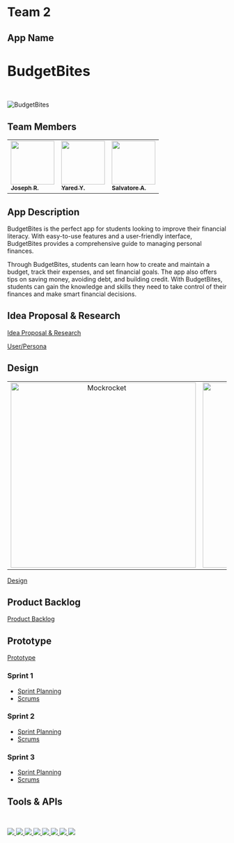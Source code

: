 # Team 2

## App Name
<h3 style= "font-size: 2rem; font-weight: bold;">BudgetBites</h3>
<br>
<img src="https://i.imgur.com/Y9DJnon.png" alt="BudgetBites" class="logo">

## Team Members
<p align="center">
<table>
  <tbody>
    <tr>
      <td allign="center"><a href="https://github.com/jr80861n"><img src="https://avatars.githubusercontent.com/u/70288465?v=4" width="100px;" alt=""/><br/><sub><b>Joseph R.</b></sub></a><br/></td>
       <td allign="center"><a href="https://github.com/Yaredyy"><img src="https://avatars.githubusercontent.com/u/79294242?v=4" width="100px;" alt=""/><br/><sub><b>Yared Y.</b></sub></a><br/></td>
      <td allign="center"><a href="https://github.com/salvatore-ardisi"><img src="https://avatars.githubusercontent.com/u/7751641?v=4" width="100px;" alt=""/><br/><sub><b>Salvatore A.</b></sub></a><br/></td>
     </tr>
    </tbody>
   </table>
  </p>

## App Description 
<p> BudgetBites is the perfect app for students looking to improve their financial literacy. With easy-to-use features and a user-friendly interface, BudgetBites provides a comprehensive guide to managing personal finances.

Through BudgetBites, students can learn how to create and maintain a budget, track their expenses, and set financial goals. The app also offers tips on saving money, avoiding debt, and building credit. With BudgetBites, students can gain the knowledge and skills they need to take control of their finances and make smart financial decisions.</p>

## Idea Proposal & Research

[Idea Proposal & Research](https://docs.google.com/document/d/1AG_kbZaE2bk8zdjYur53V_-KmTCyMdrO/edit?usp=sharing&ouid=108707430322438717590&rtpof=true&sd=true)

[User/Persona](https://docs.google.com/document/d/1O7MmbbgCoHpk17KDkjgrTJn174TVnJ_QJzBpbeRmXC0/edit?usp=sharing)

## Design
<p align="center">
  <table>
    <tbody>
      <tr>
        <td align="center"><img src="https://github.com/jr80861n/CS374-Final/blob/main/mockrocket-export.gif" alt="Mockrocket" width="425"></td>
        <td align="center"><img src="https://github.com/jr80861n/CS374-Final/blob/main/mockrocket2-export.gif" alt="Mockrocket2" width="425"></td>
      </tr>
    </tbody>
  </table>
</p>


[Design](https://docs.google.com/document/d/1eqeJE5APg9ricUqKXy91TMF2mDk4JrHbML4Ean0rz20/edit?usp=sharing)

## Product Backlog
[Product Backlog](https://docs.google.com/spreadsheets/d/1t3iQjrpRr-NqaNd3NtDeEw1vmLboAHBuPErRhyJHitM/edit?usp=sharing)


## Prototype
<!-- Video? -->
[Prototype]()

### Sprint 1

* [Sprint Planning](https://docs.google.com/document/d/1X9jVHoHZVBSQ6mIRSGzxPKbt7QfOt5M-iIP85YqY4yI/edit)
* [Scrums](https://docs.google.com/document/d/1pn1msb0Wpim6cX1GzoynRcUEIjEd19b42KucGvItotA/edit)


### Sprint 2

* [Sprint Planning](https://docs.google.com/document/d/16Rmpo2I2D_sMmbv0PZfQUrvgsXpwixqENH0MGTZDRYU/edit)
* [Scrums](https://docs.google.com/document/d/1pn1msb0Wpim6cX1GzoynRcUEIjEd19b42KucGvItotA/edit)


### Sprint 3

* [Sprint Planning](https://docs.google.com/document/d/14DRewO-gU2zQncjBiBEufYghYmmBpYEUJc1LnbslWsQ/edit)
* [Scrums](https://docs.google.com/document/d/1pn1msb0Wpim6cX1GzoynRcUEIjEd19b42KucGvItotA/edit)




## Tools & APIs

  <br>
<p align="left">
  
<a href="" alt="Firebase">
        <img src="https://img.shields.io/badge/Firebase-039BE5?style=for-the-badge&logo=Firebase&logoColor=white" />   
    </a>
   
<a href="" alt="Discord">
        <img src="https://img.shields.io/badge/Discord-%235865F2.svg?style=for-the-badge&logo=discord&logoColor=white" />   
    </a>
    
<a href="" alt="Android Studio">
        <img src="https://img.shields.io/badge/Android%20Studio-3DDC84.svg?style=for-the-badge&logo=android-studio&logoColor=white" />
    </a>
    
<a href="" alt="GitHub">
        <img src="https://img.shields.io/badge/github-%23121011.svg?style=for-the-badge&logo=github&logoColor=white" />   
    </a>

<a href="" alt="Git">
        <img src="https://img.shields.io/badge/git-%23F05033.svg?style=for-the-badge&logo=git&logoColor=white" />   
    </a>

<a href="" alt="Gradle">
        <img src="https://img.shields.io/badge/Gradle-02303A.svg?style=for-the-badge&logo=Gradle&logoColor=white" />   
    </a>
    
<a href="" alt="Zoom">
        <img src="https://img.shields.io/badge/Zoom-2D8CFF?style=for-the-badge&logo=zoom&logoColor=white" />   
    </a>
    
<a href="" alt="Google">
        <img src="https://img.shields.io/badge/google-4285F4?style=for-the-badge&logo=google&logoColor=white" />   
    </a>

</p>

